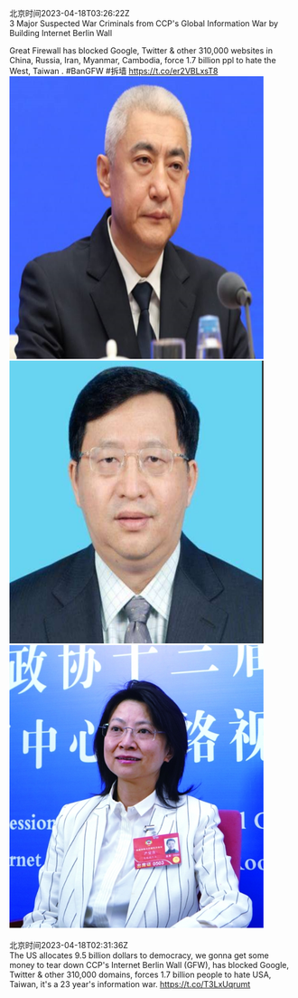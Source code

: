 北京时间2023-04-18T03:26:22Z<br>3  Major Suspected War Criminals  from CCP's Global Information War by Building Internet Berlin Wall

Great Firewall has blocked Google, Twitter &amp; other 310,000 websites in China, Russia, Iran, Myanmar, Cambodia, force 1.7 billion ppl to hate the West, Taiwan . #BanGFW #拆墙 https://t.co/er2VBLxsT8<br><img src='/temp/image/2023/v-Month-4/1648045252706701313_0.jpg' width='450' height='500'><img src='/temp/image/2023/v-Month-4/1648045252706701313_1.jpg' width='450' height='500'><img src='/temp/image/2023/v-Month-4/1648045252706701313_2.jpg' width='450' height='500'><br><br>北京时间2023-04-18T02:31:36Z<br>The US allocates 9.5 billion dollars to democracy, we gonna get some money to tear down CCP's Internet Berlin Wall (GFW), has blocked Google, Twitter &amp; other 310,000 domains, forces 1.7 billion people to hate USA, Taiwan, it's a 23 year's information war.
https://t.co/T3LxUqrumt<br><br><br>